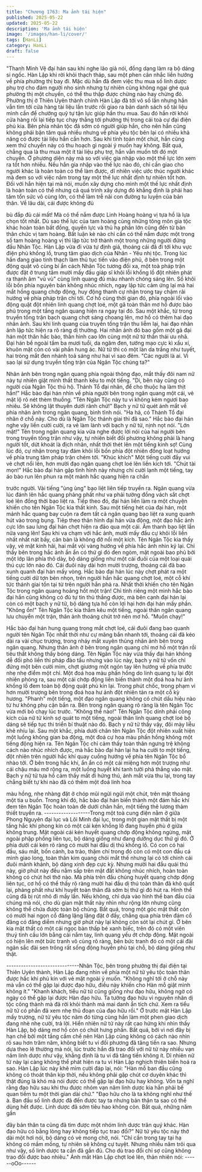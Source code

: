 ```yaml
---
title: "Chương 1763: Ma ảnh tái hiện"
published: 2025-05-22
updated: 2025-05-22
description: 'Ma ảnh tái hiện'
image: '/images/han-li/cover/'
tags: [HanLi]
category: HanLi
draft: false
---
```


"Thanh Minh Vệ đại hán sau khi nghe lão giả nói, đồng dạng làm
ra bộ dáng si ngốc.
Hàn Lập khi rời khỏi thạch tháp, sau một phen cân nhắc liền
hướng về phía phường thị bay đi. Mặc dù hắn đã đem việc thu
mua số linh dược phụ trợ cho đám người nho sinh nhưng tự nhiên
cũng không ngại ghé quá phường thị một chuyến, có thể thu thập
được chừng nào hay chừng đó.
Phường thị ở Thiên Uyên thành chính Hàn Lập đã tới vô số lần
nhưng hắn vẫn tìm tới cửa hàng tài liệu lần trước rồi giao ra bản
danh sách số tài liệu mình cần để chưởng quỹ tự tận lực giúp hắn
thu mua. Sau đó hắn rời khỏi cửa hàng rồi lại tiếp tục chạy thẳng
tới phường thị trong cái toà cự đại điện phủ kia.
Bên phía nhân tộc đã sớm có người giúp hắn, cho nên hắn cũng
không phải bận tâm quá nhiều nhưng về phía yêu tộc bên lại có
nhiều khả năng có được tài liệu hắn cần hơn.
Sau khi tính toán một chút, hắn cũng xem thử chuyến này có thu
hoạch gì ngoài ý muốn hay không.
Bất quá, chẳng qua là thu mua một ít tài liệu phụ trợ, hắn vẫn
muốn tới đó một chuyến. Ở phương diện này mà so với việc gia
nhập vào một thế lực lớn xem ra tốt hơn nhiều. Nếu hắn gia nhập
vào thế lực nào đó, chỉ cần giao cho người khác là hoàn toàn có
thể làm được, dĩ nhiên việc ước thúc người khác mà đem so với
việc nắm trong tay một thế lực nhất định tự nhiên tốt hơn.
Đối với hắn hiện tại mà nói, muốn xây dựng cho mình một thế lực
nhất định là hoàn toàn có thể nhưng cả quá trình xây dựng đó
khẳng định là phải hao tâm tổn sức vô cùng lớn, có thể làm trễ nãi
con đường tu luyện của bản thân. Về lâu dài, cái được không đủ

bù đắp đủ cái mất!
Mà có thể nắm được Linh Hoàng hoàng vị tựa hồ là lựa chọn tốt
nhất.
Dù sao thế lực của tam hoàng cùng những tông môn gia tộc khác
hoàn toàn bất đồng, quyền lực và thủ hạ phần lớn cũng đến từ
bản thân chức vị tam hoàng. Bất luận kẻ nào chỉ cần có thể nắm
được một trong số tam hoàng hoàng vị thì lập tức trở thành một
trong những người đứng đầu Nhân Tộc.
Hàn Lập vừa đi vừa tự định giá, thoáng cái đã đi tới khu vực điện
phủ khồng lồ, trung tâm giao dịch của Nhân - Yêu nhị tộc.
Trong lúc hắn đang giao tinh thạch làm thủ tục tiến vào điện phủ,
ở bên trong một động quật vô cùng bí ẩn cách Nhân Tộc tương
đối xa, một toà pháp trận được đặt ở trung tâm mười mấy đầu
giáp sĩ khôi lỗi khổng lồ đột nhiên phát ra thanh âm "vù vù" cùng
linh quang đủ màu nhanh chóng sáng lên.
Số khôi lỗi bốn phía nguyên bản không nhúc nhích, ngay lập tức
cảm ứng lại mà hai mắt hồng quang chớp động, huy động thanh
cự nhận trong tay chậm rãi hướng về phía pháp trận chỉ tới. Cơ hồ
cùng thời gian đó, phía ngoài lối vào động quật đột nhiên linh
quang chợt loé, một gã toàn thân mơ hồ được bảo phủ trong một
tầng ngân quang hiện ra ngay tại đó. Sau một khắc, từ trong
truyền tống trận bạch quang chợt sáng choang lên, mơ hồ có
thêm hai đạo nhân ảnh.
Sau khi linh quang của truyền tống trận thu liễm lại, hai đạo nhân
ảnh lập tức hiện ra rõ ràng dị thường. Hai nhân ảnh đó bao gồm
một gã đại hán một thân hắc bào, thân hình cao lớn cùng một nữ
tử thần thái ưu nhã. Đại hán bề ngoài tầm ba mươi tuổi, da ngăm
đen, tướng mạo cực kì xấu xí, khuôn mặt còn có vài phần hung
ác. Nữ tử thì có một làn da trắng như tuyết, hai tròng mắt đen
nhánh toả sáng như hai vì sao đêm.
"Các người là ai. Vì sao lại sử dụng truyền tống trận của Ngân
Tộc chúng ta?"

Nhân ảnh bên trong ngân quang phía ngoài thông đạo, mắt thấy
đôi nam nữ này tự nhiên giật mình thất thanh kêu to một tiếng.
"Di, bên này cũng có người của Ngân Tộc thủ hộ. Thánh Tổ đại
nhân, để cho thuộc hạ làm thịt hắn!"
Hắc bào đại hán nhìn về phía người bên trong ngân quang một
cái, vẻ mặt lộ rõ nét thèm thuồng.
"Tên Ngân Tộc này tu vi không kém ngươi bao nhiêu. Sẽ không
lật thuyền dưới rãnh chứ!"
Bạch y nữ tử quét ánh mắt về phía nhân ảnh trong ngân quang,
bình tĩnh nói.
"Ha hả, có Thánh Tổ đại nhân ở chỗ này. Cho dù là Ngân Tộc
thánh giai thì đã sao."
Hắc bào đại hán nghe vậy liền cười cười, ra vẻ làm lành với bạch
y nữ tử, nịnh nọt nói.
"Lớn mật!"
Tên trong ngân quang kia vừa nghe được lời nói của hai người
bên trong truyền tống trận như vậy, tự nhiên biết đối phương
không phải là hạng người tốt, dứt khoát là địch nhân, nhất thời
thét lên một tiếng kinh sợ!
Cùng lúc đó, cự nhận trong tay đám khôi lỗi bốn phía đột nhiên
đồng loạt hướng về phía trung tâm pháp trận chém tới.
"Khúc khích"
Một tiếng cười đầy vui vẻ chợt nổi lên, hơn mười đạo ngân quang
chợt loé lên liền kích tới.
"Chút tài mọn!"
Hắc bào đại hán gặp tình hình này nhưng chỉ cười lạnh một tiếng,
tay áo bào run lên phun ra một mảnh hắc quang hiện ra chắn

trước người.
Vài tiếng "ùng ùng" bạo liệt liên tiếp truyền ra. Ngân quang vừa
lúc đánh lên hắc quang phảng phất như va phải tường đồng vách
sắt chợt loé lên đồng thời bạo liệt ra. Tiếp theo đó, đại hán liền
làm ra một chuyện khiến cho tên Ngân Tộc kia thất kinh.
Sau một tiếng hét của đại hán, một mảnh hắc quang bay cuộn ra
đem tất cả ngân quang bạo liệt ra xung quanh hút vào trong bụng.
Tiêp theo thân hình đại hán vừa động, một đạo hắc ảnh cực lớn
sau lưng đại hán chợt hiện ra đảo qua một cái.
Âm thanh bạo liệt lần nữa vang lên!
Sau khi va chạm với hắc ảnh, mười mấy đầu cự khôi lỗi liền nhất
nhất nát bấy, căn bản là không đỡ nổi một kích.
Tên Ngân Tộc kia thấy vậy, vẻ mặt kinh hãi, hai mắt vội vàng
hướng về phía hắc ảnh nhìn kỹ lại. Chỉ thấy bên trong hắc ảnh ẩn
ẩn có thứ gì đó đen ngòm, mặt ngoài bao phủ bởi một lớp lân phía
thô dày, bộ dáng giống như một cái đuôi của một loại quái thú cực
lớn nào đó. Cái đuôi này dài hơn mười trượng, thoáng cái đã bao
xunh quanh đại hán mấy vòng.
Hắc bào đại hán lúc này chợt phát ra một tiếng cười dữ tợn bén
nhọn, trên người hắn hắc quang chợt loé, một cỗ khí tức thánh
giai tồn tại từ trên người hắn phả ra. Nhất thời khiến cho tên Ngân
Tộc trong ngân quang hoảng hốt một trận!
Chỉ tính riêng một mình hắc bào đại hắn cũng không có đủ tự tin
thủ thắng được, mà bên cạnh đại hán lại còn có một bạch y nữ tử,
bộ dáng tựa hồ còn lợi hại hơn đại hán mấy phần.
"Không ổn!"
Tên Ngân Tộc kia thầm kêu một tiếng, ngoài thân ngân quang lưu
chuyển một trận, thân ảnh thoáng chút trở nên mơ hồ.
"Muốn chạy!"

Hắc bào đại hán hung quang trong mắt chợt loé, cái đuôi đang
bao quanh người tên Ngân Tộc nhất thời như cự mãng bắn nhanh
tới, thoáng cái đã kéo dài ra vài chục trượng, trong nháy mắt
xuyên thủng nhân ảnh bên trong ngân quang. Nhưng thân ảnh ở
bên trong ngân quang chỉ mơ hồ một trận rồi tiêu thất không thấy
bóng dáng.
Tên Ngân Tộc này vừa thấy đại hán không dễ đối phó liền thi
pháp đào tẩu nhưng vào lúc này, bạch y nữ tử vốn chỉ đứng một
bên cười mỉm, chợt giương một ngón tay lên hướng về phía trước
nhẹ nhẹ điểm một chỉ. Một đoá hoa màu phấn hồng do linh quang
tụ lại đột nhiên phóng ra, sau một cái chớp động liền biến thành
một đoá hoa hư ảnh khồng lồ đem toàn bộ động quật phủ kín lại.
Trong phút chốc, trong phạm vi hơn mười trượng bên trong đoá
hoa hư ảnh đột nhiên tản ra một cỗ kỳ hương.
"Phanh" một tiếng, một đạo ngân quang không có chút dấu hiệu
nào từ hư không phụ cận bắn ra. Bên trong ngân quang rõ ràng là
tên Ngân Tộc vừa mới bỏ chạy lúc trước.
"Không thể nào!"
Tên Ngân Tộc dính phải công kích của nữ tử kinh sợ quát to một
tiếng, ngoài thân linh quang chợt loé bộ dáng sẽ tiếp tục thi triển
bí thuật nào đó.
Bạch y nữ tử thấy vậy, đôi mày liễu khẽ nhíu lại. Sau một khắc,
phía dưới chân tên Ngân Tộc đột nhiên xuất hiện một luồng không
gian ba động, một đoá cự hoa màu phấn hồng không một tiếng
động hiện ra.
Tên Ngân Tộc chỉ cảm thấy toàn thân ngưng trệ không cách nào
nhúc nhích được, mà hắc bào đại hán lại ha ha cười to một tiếng,
đột nhiên trên người hắc khí quay cuồng hướng về phía tên Ngân
Tộc bổ nhào tới. Ở bên trong hắc khí, ẩn ẩn có một cái miệng hơn
một trượng như cái chậu máu mở rộng ra, một luồng huyết khí
tanh tưởi phả thẳng vào mặt.
Bạch y nữ tử tựa hồ cảm thấy mất đi hứng thú, ánh mắt vừa thu
lại, trong tay chẳng biết tự khi nào đã có thêm một đoá linh hoa

màu hồng, nhẹ nhàng đặt ở chóp mũi ngửi ngửi một chút, trên
mặt thoáng một tia u buồn.
Trong khi đó, hắc bào đại hán biến thành một đám hắc khí đem
tên Ngân Tộc hoàn toàn đè dưới chân hắn, một tiếng thê lương
thảm thiết truyền ra.
-------------------Trong một toà cung điện nằm ở giữa Phong Nguyên đại lục và Lôi
Minh đại lục, trong một gian mật thất bị một tầng hắc khí phong
kín có một cái kén khổng lồ đang huyền phù ở giữa không trung.
Mặt ngoài cái kén huyết quang chớp động không ngừng, mặt
ngoài phập phồng liên tục, bộ dáng giống như đang dưỡng dục
thứ gì đó. Ở phía dưới cái kén rõ ràng có mười hai đầu dị thú
khổng lồ. Có con có hai đầu, sáu mắt, bốn cánh, ba trảo, thậm chí
trong đó còn có một con đầu cá mình giao long, toàn thân kim
quang chói mắt thế nhưng lại có tới chính cái đuôi mảnh khảnh,
bộ dáng xinh đẹp cực kỳ. Nhưng mười hai đầu quái thú này, giờ
phút này đều nằm sấp trên mặt đất không nhúc nhích, hoàn toàn
không có chút hơi thở nào.
Mà phía trên đầu chúng huyết quang chớp động liên tục, cơ hồ có
thể thấy rõ ràng mười hai đầu dị thú toàn thân đã khô quắt lại,
phảng phất như khí huyết toàn thân đã sớm bị thứ gì đó hút ra.
Hình thể cũng đã bị rút nhỏ đi mấy lần. Nếu không, chỉ dựa vào
hình thể ban đầu của chúng mà nói, cho dù gian mật thất này
nhìn như rộng lớn nhưng cũng không thể chứa được toàn bộ
chúng.
Bất quá, trong một góc mật thất còn có mười hai ngọn cổ đăng
lặng lặng đặt ở đấy, chẳng qua phía trên đám cổ đăng có đăng
diễm nhưng giờ phút này lại không còn sót lại chút gì.
Ở bên kia mật thất có một cái ngọc bàn thấp bé xanh biếc, trên đó
có một viên thuỷ tinh cầu lớn bằng cái nắm tay, linh quang yếu ớt
chớp động. Mặt ngoài có hiện lên một bức tranh vô cùng rõ ràng,
bên bức tranh đó có một cái đài ngân sắc đài sen trông rất sống
động huyền phù tại chỗ, bộ dáng giống như thật.

------------------------------Nhân Tộc, bên trong phường thị đại điện tại Thiên Uyên thành,
Hàn Lập đang nhìn về phía một nữ tử yêu tộc toàn thân được hắc
khí phủ kín với vẻ mặt ngoài ý muốn.
"Không nghĩ tới ở chỗ này mà vẫn có thể gặp lại được đạo hữu,
điều này khiến cho Hàn mỗ giật mình không ít."
"Khanh khách, tiểu nữ tử cũng giống như đạo hữu, không ngờ có
ngày có thể gặp lại được Hàn đạo hữu. Ta tưởng đạo hữu vì
nguyên nhân dị tộc công thành mà đã rời khỏi thành mà mai danh
ẩn tích chứ. Xem ra tiểu nữ tử có phần đã xem nhẹ thủ đoạn của
đạo hữu rồi."
Ở trước mặt Hàn Lập mấy trượng, nữ tử yêu tộc năm đó từng
cùng hắn làm một phen giao dịch đang nhè nhẹ cười, trả lời.
Hiển nhiên nữ tử này rất cao hứng khi nhìn thấy Hàn Lập, bộ
dáng mơ hồ còn có chút hưng phấn. Bất quá, bởi vì nơi đây bị hạn
chế bởi một tầng cấm chế nên Hàn Lập cũng không có cách nào
nhìn rõ sau hơn trăm năm, không biết tu vi đối phương đã tăng
tiến ra sao. Nhưng dựa theo lẽ thường mà nói, lúc trước hắn đã
trao đổi với nữ tử này nhiều vạn năm linh dược như vậy, khẳng
định là tu vi đã tăng tiến không ít.
Dĩ nhiên nữ tử này lại càng không thể phát hiện ra tu vi Hàn Lập
nghịch thiên biến hoá ra sao.
Hàn Lập lúc này khẽ mỉm cười đáp lại, nói:
"Hàn mỗ ban đầu cũng không có thoát thân kịp thời, nếu không
phải gặp chút cơ duyên khác thì thật đúng là khó mà nói được có
thể gặp lại đạo hữu hay không. Vốn ta nghĩ rằng đạo hữu sau khi
thu được nhóm vạn năm linh dược kia hẳn phải bế quan tiềm tu
một thời gian dài chứ."
"Đạo hữu cho là ta không nghĩ như thế à. Ban đầu số linh được
đã đến được tay ta nhưng bản thân ta sao có thể dùng hết được.
Linh dược đã sớm tiêu hao không còn. Bất quá, những năm gần

đây bản thân ta cũng đã tìm được một nhóm linh dược trân quý
khác. Hàn đạo hữu có bằng lòng hay không tiếp tục trao đổi?"
Nữ tử yêu tộc này thở dài một hơi nói, bộ dáng có vẻ mong chờ,
nói.
"Chỉ cần trong tay tại hạ không có mầm mống, tự nhiên sẽ không
cự tuyệt. Nhưng nhiều năm trôi qua như vậy, số linh dược ta cần
đã gần đủ. Cho dù trao đổi chỉ sợ cũng không trao đổi được bao
nhiêu."
Ánh mắt Hàn Lập chợt loé lên, thản nhiên nói:
------oOo------
